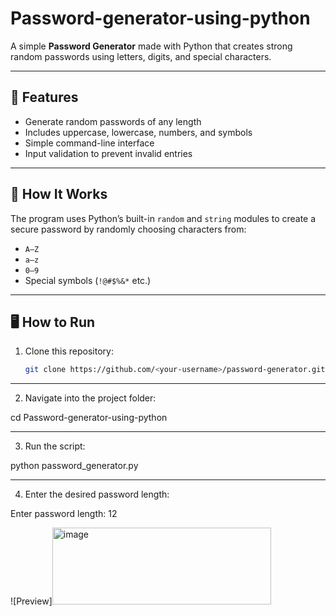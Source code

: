 # Password-generator-using-python

A simple **Password Generator** made with Python that creates strong random passwords using letters, digits, and special characters.

---

## 🚀 Features
- Generate random passwords of any length
- Includes uppercase, lowercase, numbers, and symbols
- Simple command-line interface
- Input validation to prevent invalid entries

---

## 🧠 How It Works
The program uses Python’s built-in `random` and `string` modules to create a secure password by randomly choosing characters from:
- `A–Z`
- `a–z`
- `0–9`
- Special symbols (`!@#$%&*` etc.)

---

## 🖥️ How to Run

1. Clone this repository:
   ```bash
   git clone https://github.com/<your-username>/password-generator.git

-------
2. Navigate into the project folder:

  cd Password-generator-using-python

-------
3. Run the script:

  python password_generator.py

-------
4. Enter the desired password length:

  Enter password length: 12

![Preview]<img width="350" height="123" alt="image" src="https://github.com/user-attachments/assets/1a2928bd-0de7-4ef8-8aad-9a9a73a91a4a" />
